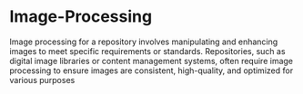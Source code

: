 # Image-Processing
Image processing for a repository involves manipulating and enhancing images to meet specific requirements or standards. Repositories, such as digital image libraries or content management systems, often require image processing to ensure images are consistent, high-quality, and optimized for various purposes
